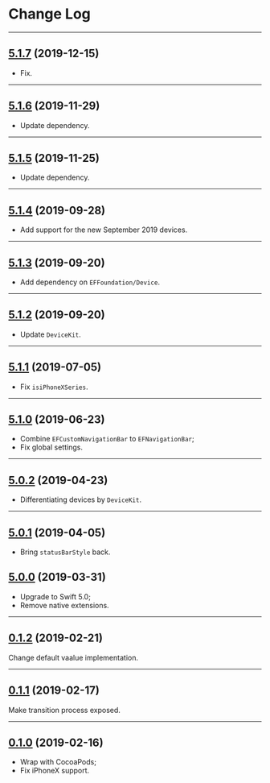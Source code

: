 # Change Log

-----

## [5.1.7](https://github.com/EFPrefix/EFNavigationBar/releases/tag/5.1.7) (2019-12-15)

- Fix.

---

## [5.1.6](https://github.com/EFPrefix/EFNavigationBar/releases/tag/5.1.6) (2019-11-29)

- Update dependency.

---

## [5.1.5](https://github.com/EFPrefix/EFNavigationBar/releases/tag/5.1.5) (2019-11-25)

- Update dependency.

---

## [5.1.4](https://github.com/EFPrefix/EFNavigationBar/releases/tag/5.1.4) (2019-09-28)

- Add support for the new September 2019 devices.

---

## [5.1.3](https://github.com/EFPrefix/EFNavigationBar/releases/tag/5.1.3) (2019-09-20)

- Add dependency on `EFFoundation/Device`.

---

## [5.1.2](https://github.com/EFPrefix/EFNavigationBar/releases/tag/5.1.2) (2019-09-20)

- Update `DeviceKit`.

---

## [5.1.1](https://github.com/EFPrefix/EFNavigationBar/releases/tag/5.1.1) (2019-07-05)

- Fix `isiPhoneXSeries`.

---

## [5.1.0](https://github.com/EFPrefix/EFNavigationBar/releases/tag/5.1.0) (2019-06-23)

- Combine `EFCustomNavigationBar` to `EFNavigationBar`;
- Fix global settings.

---

## [5.0.2](https://github.com/EFPrefix/EFNavigationBar/releases/tag/5.0.2) (2019-04-23)

- Differentiating devices by `DeviceKit`.

---

## [5.0.1](https://github.com/EFPrefix/EFNavigationBar/releases/tag/5.0.1) (2019-04-05)

- Bring `statusBarStyle` back.

## [5.0.0](https://github.com/EFPrefix/EFNavigationBar/releases/tag/5.0.0) (2019-03-31)

- Upgrade to Swift 5.0;
- Remove native extensions.

---

## [0.1.2](https://github.com/EFPrefix/EFNavigationBar/releases/tag/0.1.2) (2019-02-21)

Change default vaalue implementation.

---

## [0.1.1](https://github.com/EFPrefix/EFNavigationBar/releases/tag/0.1.1) (2019-02-17)

Make transition process exposed.

---

## [0.1.0](https://github.com/EFPrefix/EFNavigationBar/releases/tag/0.1.0) (2019-02-16)

- Wrap with CocoaPods;
- Fix iPhoneX support.
